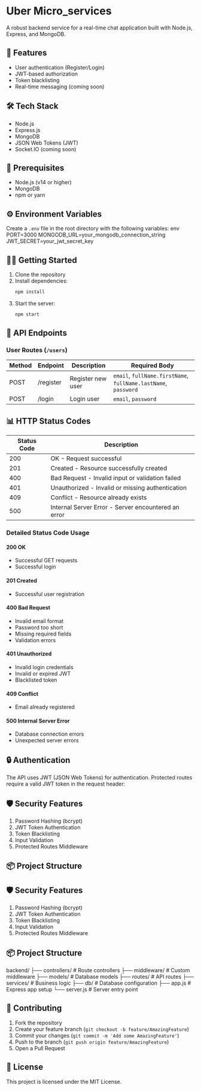 # Uber Micro_services

A robust backend service for a real-time chat application built with Node.js, Express, and MongoDB.

## 🚀 Features

- User authentication (Register/Login)
- JWT-based authorization
- Token blacklisting
- Real-time messaging (coming soon)

## 🛠️ Tech Stack

- Node.js
- Express.js
- MongoDB
- JSON Web Tokens (JWT)
- Socket.IO (coming soon)

## 📝 Prerequisites

- Node.js (v14 or higher)
- MongoDB
- npm or yarn

## ⚙️ Environment Variables

Create a `.env` file in the root directory with the following variables:
env
PORT=3000
MONGODB_URL=your_mongodb_connection_string
JWT_SECRET=your_jwt_secret_key



## 🏃‍♂️ Getting Started

1. Clone the repository
2. Install dependencies:
   ```bash
   npm install
   ```
3. Start the server:
   ```bash
   npm start
   ```

## 🔑 API Endpoints

### User Routes (`/users`)

| Method | Endpoint    | Description      | Required Body                                    |
|--------|------------|------------------|--------------------------------------------------|
| POST   | /register  | Register new user| `email`, `fullName.firstName`, `fullName.lastName`, `password` |
| POST   | /login     | Login user       | `email`, `password`                              |

## 📊 HTTP Status Codes

| Status Code | Description                                           |
|------------|-------------------------------------------------------|
| 200        | OK - Request successful                               |
| 201        | Created - Resource successfully created               |
| 400        | Bad Request - Invalid input or validation failed      |
| 401        | Unauthorized - Invalid or missing authentication      |
| 409        | Conflict - Resource already exists                    |
| 500        | Internal Server Error - Server encountered an error   |

### Detailed Status Code Usage

#### 200 OK
- Successful GET requests
- Successful login

#### 201 Created
- Successful user registration

#### 400 Bad Request
- Invalid email format
- Password too short
- Missing required fields
- Validation errors

#### 401 Unauthorized
- Invalid login credentials
- Invalid or expired JWT
- Blacklisted token

#### 409 Conflict
- Email already registered

#### 500 Internal Server Error
- Database connection errors
- Unexpected server errors

## 🔒 Authentication

The API uses JWT (JSON Web Tokens) for authentication. Protected routes require a valid JWT token in the request header:



## 🛡️ Security Features

1. Password Hashing (bcrypt)
2. JWT Token Authentication
3. Token Blacklisting
4. Input Validation
5. Protected Routes Middleware

## 📦 Project Structure

## 🛡️ Security Features

1. Password Hashing (bcrypt)
2. JWT Token Authentication
3. Token Blacklisting
4. Input Validation
5. Protected Routes Middleware

## 📦 Project Structure
backend/
├── controllers/ # Route controllers
├── middleware/ # Custom middleware
├── models/ # Database models
├── routes/ # API routes
├── services/ # Business logic
├── db/ # Database configuration
├── app.js # Express app setup
└── server.js # Server entry point


## 🤝 Contributing

1. Fork the repository
2. Create your feature branch (`git checkout -b feature/AmazingFeature`)
3. Commit your changes (`git commit -m 'Add some AmazingFeature'`)
4. Push to the branch (`git push origin feature/AmazingFeature`)
5. Open a Pull Request

## 📄 License

This project is licensed under the MIT License.
